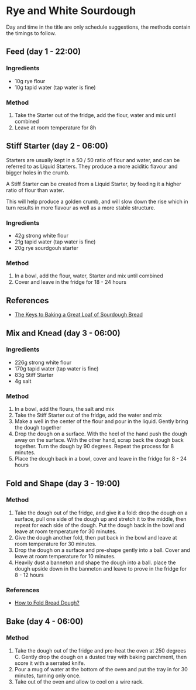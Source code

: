 # Rye and White Sourdough

Day and time in the title are only schedule suggestions,
the methods contain the timings to follow.

## Feed (day 1 - 22:00)

### Ingredients

* 10g rye flour
* 10g tapid water (tap water is fine)

### Method

1. Take the Starter out of the fridge, add the flour, water
   and mix until combined
2. Leave at room temperature for 8h

## Stiff Starter (day 2 - 06:00)

Starters are usually kept in a 50 / 50 ratio of flour and water,
and can be referred to as Liquid Starters. They produce a more aciditic flavour
and bigger holes in the crumb.

A Stiff Starter can be created from a Liquid Starter,
by feeding it a higher ratio of flour than water.

This will help produce a golden crumb, and will slow down the rise
which in turn results in more flavour as well as a more stable structure.

### Ingredients

* 42g strong white flour
* 21g tapid water (tap water is fine)
* 20g rye sourdgouh starter

### Method

1. In a bowl, add the flour, water, Starter and mix until combined
2. Cover and leave in the fridge for 18 - 24 hours

## References

* [The Keys to Baking a Great Loaf of Sourdough Bread](https://www.epicurious.com/expert-advice/how-to-make-sourdough-bread-starter-at-home-article)

## Mix and Knead (day 3 - 06:00)

### Ingredients

* 226g strong white flour
* 170g tapid water (tap water is fine)
* 83g Stiff Starter
* 4g salt

### Method

1. In a bowl, add the flours, the salt and mix
2. Take the Stiff Starter out of the fridge, add the water and mix
3. Make a well in the center of the flour and pour in the liquid.
   Gently bring the dough together
4. Drop the dough on a surface.
   With the heel of the hand push the dough away on the surface.
   With the other hand, scrap back the dough back together.
   Turn the dough by 90 degrees.
   Repeat the process for 8 minutes.
5. Place the dough back in a bowl, cover and leave in the fridge
   for 8 - 24 hours

## Fold and Shape (day 3 - 19:00)

### Method

1. Take the dough out of the fridge, and give it a fold:
   drop the dough on a surface,
   pull one side of the dough up
   and stretch it to the middle, then repeat for each side of the dough.
   Put the dough back in the bowl and leave at room temperature for 30 minutes.
2. Give the dough another fold, then put back in the bowl
   and leave at room temperature for 30 minutes.
3. Drop the dough on a surface and pre-shape gently into a ball.
   Cover and leave at room temperature for 10 minutes.
4. Heavily dust a banneton and shape the dough into a ball.
   place the dough upside down in the banneton
   and leave to prove in the fridge for 8 - 12 hours
   
### References

* [How to Fold Bread Dough?](https://www.thespruceeats.com/how-to-fold-bread-dough-1446709)

## Bake (day 4 - 06:00)

### Method

1. Take the dough out of the fridge and pre-heat the oven at 250 degrees C.
   Gently drop the dough on a dusted tray with baking parchment,
   then score it with a serrated knife.
2. Pour a mug of water at the bottom of the oven and put the tray in
   for 30 minutes, turning only once.
3. Take out of the oven and allow to cool on a wire rack.

